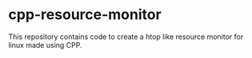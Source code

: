 # cpp-resource-monitor
This repository contains code to create a htop like resource monitor for linux made using CPP.

